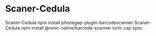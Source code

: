 # Scaner-Cedula

Scaner-Cedula npm install phonegap-plugin-barcodescanner
Scaner-Cedula npm install @ionic-native/barcode-scanner
ionic cap sync